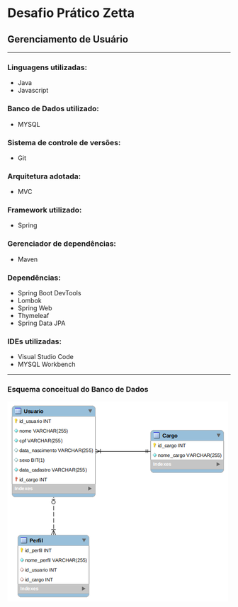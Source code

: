# **Desafio Prático Zetta**

## Gerenciamento de Usuário
---------------------------

### Linguagens utilizadas:
- Java
- Javascript

### Banco de Dados utilizado:
- MYSQL

### Sistema de controle de versões:
- Git

### Arquitetura adotada:
- MVC

### Framework utilizado:
- Spring

### Gerenciador de dependências:
- Maven

### Dependências:
- Spring Boot DevTools
- Lombok
- Spring Web
- Thymeleaf
- Spring Data JPA

### IDEs utilizadas:
- Visual Studio Code
- MYSQL Workbench
-----------------------------------
### Esquema conceitual do Banco de Dados
<img src="esquemaBD.png">
